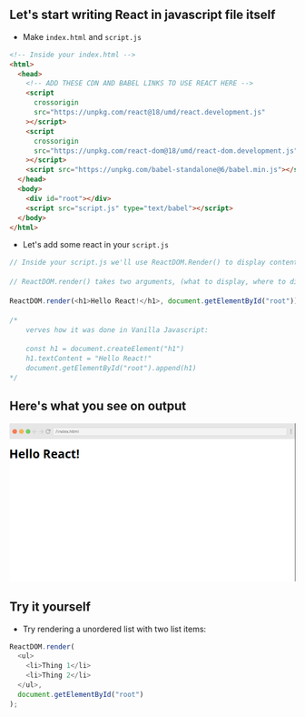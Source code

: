 ## Let's start writing React in javascript file itself

- Make `index.html` and `script.js`

```html
<!-- Inside your index.html -->
<html>
  <head>
    <!-- ADD THESE CDN AND BABEL LINKS TO USE REACT HERE -->
    <script
      crossorigin
      src="https://unpkg.com/react@18/umd/react.development.js"
    ></script>
    <script
      crossorigin
      src="https://unpkg.com/react-dom@18/umd/react-dom.development.js"
    ></script>
    <script src="https://unpkg.com/babel-standalone@6/babel.min.js"></script>
  </head>
  <body>
    <div id="root"></div>
    <script src="script.js" type="text/babel"></script>
  </body>
</html>
```

- Let's add some react in your `script.js`

```js
// Inside your script.js we'll use ReactDOM.Render() to display content on screen.

// ReactDOM.render() takes two arguments, (what to display, where to display)

ReactDOM.render(<h1>Hello React!</h1>, document.getElementById("root"));

/*  
    verves how it was done in Vanilla Javascript:

    const h1 = document.createElement("h1")
    h1.textContent = "Hello React!"
    document.getElementById("root").append(h1) 
*/
```

## Here's what you see on output

<img src="../Assets/Hello React.png" />

## Try it yourself

- Try rendering a unordered list with two list items:

```js
ReactDOM.render(
  <ul>
    <li>Thing 1</li>
    <li>Thing 2</li>
  </ul>,
  document.getElementById("root")
);
```
